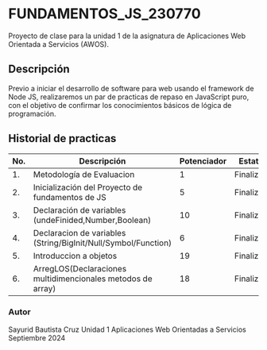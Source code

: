 # FUNDAMENTOS_JS_230770
Proyecto de clase para la unidad 1 de la asignatura de Aplicaciones Web Orientada a Servicios (AWOS).

## Descripción
  Previo a iniciar el desarrollo de software para web usando el framework de Node JS, realizaremos un 
  par de practicas de repaso en JavaScript puro, con el objetivo de confirmar los conocimientos 
  básicos de lógica de programación. 

## Historial de practicas

|No.|Descripción|Potenciador|Estatus|
|--|--|--|--|
|1.|Metodología de Evaluacion|1|Finalizada|
|2.|Inicialización del Proyecto de fundamentos de JS|5|Finalizada|
|3.|Declaración de variables (undeFinided,Number,Boolean)|10|Finalizada|
|4.|Declaracion de variables (String/BigInit/Null/Symbol/Function)|6|Finalizada|
|5.|Introduccion a objetos |19|Finalizada|
|6.|ArregLOS(Declaraciones multidimencionales metodos de array)|18|Finalizada|



  ### Autor
  Sayurid Bautista Cruz
  Unidad 1
  Aplicaciones Web Orientadas a Servicios
  Septiembre 2024
